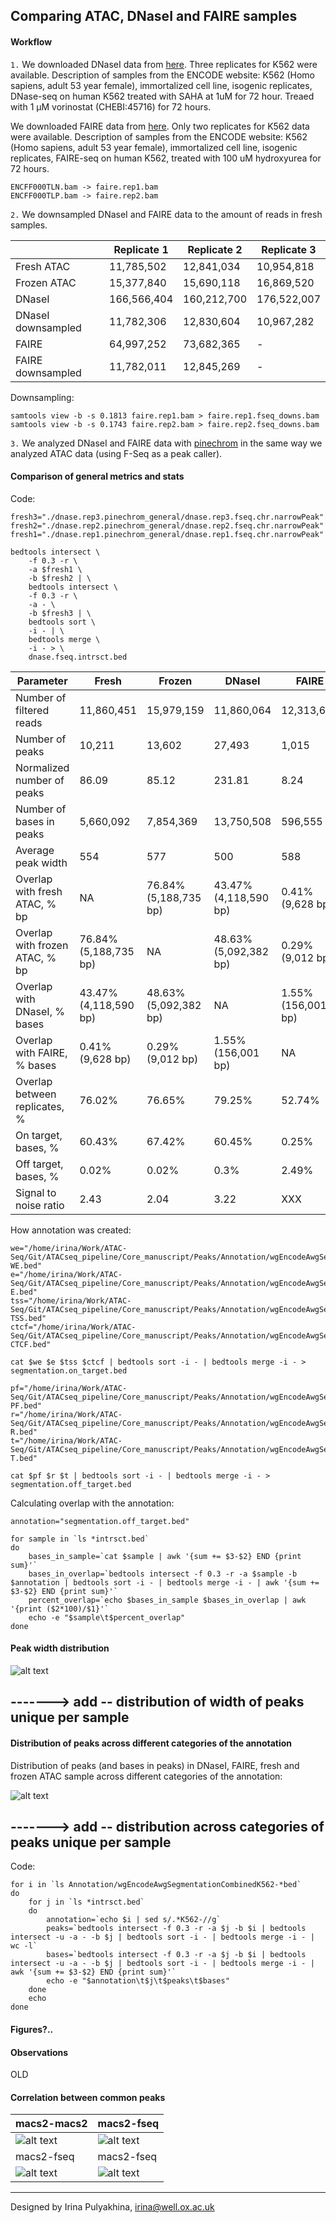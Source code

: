 Comparing ATAC, DNaseI and FAIRE samples
------------------------------------------

#### Workflow

`1.` We downloaded DNaseI data from
[here](https://www.encodeproject.org/experiments/ENCSR000EKN/).
Three replicates for K562 were available. Description of samples from the
ENCODE website: K562 (Homo sapiens, adult 53 year female), immortalized cell
line, isogenic replicates, DNase-seq on human K562 treated with SAHA at 1uM for
72 hour. Treaed with 1 μM vorinostat (CHEBI:45716) for 72 hours.

We downloaded FAIRE data from
[here](https://www.encodeproject.org/experiments/ENCSR000DCK/).
Only two replicates for K562 data were available.  Description of samples from
the ENCODE website: K562 (Homo sapiens, adult 53 year female), immortalized
cell line, isogenic replicates, FAIRE-seq on human K562, treated with 100 uM
hydroxyurea for 72 hours.
```
ENCFF000TLN.bam -> faire.rep1.bam
ENCFF000TLP.bam -> faire.rep2.bam
```

`2.` We downsampled DNaseI and FAIRE data to the amount of reads in fresh
samples.

|                    | Replicate 1 | Replicate 2 | Replicate 3 |
| ------------------ | ----------- | ----------- | ----------- |
| Fresh ATAC         |  11,785,502 |  12,841,034 |  10,954,818 |
| Frozen ATAC        |  15,377,840 |  15,690,118 |  16,869,520 |
| DNaseI             | 166,566,404 | 160,212,700 | 176,522,007 |
| DNaseI downsampled |  11,782,306 |  12,830,604 |  10,967,282 |
| FAIRE              |  64,997,252 |  73,682,365 |      -      |
| FAIRE downsampled  |  11,782,011 |  12,845,269 |      -      |

Downsampling:
```
samtools view -b -s 0.1813 faire.rep1.bam > faire.rep1.fseq_downs.bam
samtools view -b -s 0.1743 faire.rep2.bam > faire.rep2.fseq_downs.bam
```

`3.` We analyzed DNaseI and FAIRE data with
[pinechrom](https://github.com/jknightlab/ATACseq_pipeline/tree/master/Core_manuscript/Pinechrom)
in the same way we analyzed ATAC data (using F-Seq as a peak caller).


#### Comparison of general metrics and stats

Code:
```
fresh3="./dnase.rep3.pinechrom_general/dnase.rep3.fseq.chr.narrowPeak"
fresh2="./dnase.rep2.pinechrom_general/dnase.rep2.fseq.chr.narrowPeak"
fresh1="./dnase.rep1.pinechrom_general/dnase.rep1.fseq.chr.narrowPeak"

bedtools intersect \
    -f 0.3 -r \
    -a $fresh1 \
    -b $fresh2 | \
    bedtools intersect \
    -f 0.3 -r \
    -a - \
    -b $fresh3 | \
    bedtools sort \
    -i - | \
    bedtools merge \
    -i - > \
    dnase.fseq.intrsct.bed
```

| Parameter                      | Fresh                 | Frozen                | DNaseI                | FAIRE              |
| ------------------------------ | --------------------- | --------------------- | --------------------- | ------------------ |
| Number of filtered reads       |            11,860,451 |            15,979,159 |            11,860,064 |         12,313,640 |
| Number of peaks                |                10,211 |                13,602 |                27,493 |              1,015 |
| Normalized number of peaks     |                 86.09 |                 85.12 |                231.81 |               8.24 |
| Number of bases in peaks       |             5,660,092 |             7,854,369 |            13,750,508 |            596,555 |
| Average peak width             |                   554 |                   577 |                   500 |                588 |
| Overlap with fresh ATAC, % bp  |                    NA | 76.84% (5,188,735 bp) | 43.47% (4,118,590 bp) |   0.41% (9,628 bp) |
| Overlap with frozen ATAC, % bp | 76.84% (5,188,735 bp) |                    NA | 48.63% (5,092,382 bp) |   0.29% (9,012 bp) |
| Overlap with DNaseI, % bases   | 43.47% (4,118,590 bp) | 48.63% (5,092,382 bp) |                    NA | 1.55% (156,001 bp) |
| Overlap with FAIRE, % bases    |      0.41% (9,628 bp) |      0.29% (9,012 bp) |    1.55% (156,001 bp) |                 NA |
| Overlap between replicates, %  |                76.02% |                76.65% |                79.25% |             52.74% |
| On target, bases, %            |                60.43% |                67.42% |                60.45% |              0.25% |
| Off target, bases, %           |                 0.02% |                 0.02% |                  0.3% |              2.49% |
| Signal to noise ratio          |                  2.43 |                  2.04 |                  3.22 |                XXX |


How annotation was created:
```
we="/home/irina/Work/ATAC-Seq/Git/ATACseq_pipeline/Core_manuscript/Peaks/Annotation/wgEncodeAwgSegmentationCombinedK562-WE.bed"
e="/home/irina/Work/ATAC-Seq/Git/ATACseq_pipeline/Core_manuscript/Peaks/Annotation/wgEncodeAwgSegmentationCombinedK562-E.bed"
tss="/home/irina/Work/ATAC-Seq/Git/ATACseq_pipeline/Core_manuscript/Peaks/Annotation/wgEncodeAwgSegmentationCombinedK562-TSS.bed"
ctcf="/home/irina/Work/ATAC-Seq/Git/ATACseq_pipeline/Core_manuscript/Peaks/Annotation/wgEncodeAwgSegmentationCombinedK562-CTCF.bed"

cat $we $e $tss $ctcf | bedtools sort -i - | bedtools merge -i - > segmentation.on_target.bed

pf="/home/irina/Work/ATAC-Seq/Git/ATACseq_pipeline/Core_manuscript/Peaks/Annotation/wgEncodeAwgSegmentationCombinedK562-PF.bed"
r="/home/irina/Work/ATAC-Seq/Git/ATACseq_pipeline/Core_manuscript/Peaks/Annotation/wgEncodeAwgSegmentationCombinedK562-R.bed"
t="/home/irina/Work/ATAC-Seq/Git/ATACseq_pipeline/Core_manuscript/Peaks/Annotation/wgEncodeAwgSegmentationCombinedK562-T.bed"

cat $pf $r $t | bedtools sort -i - | bedtools merge -i - > segmentation.off_target.bed
```

Calculating overlap with the annotation:
```
annotation="segmentation.off_target.bed"

for sample in `ls *intrsct.bed`
do
    bases_in_sample=`cat $sample | awk '{sum += $3-$2} END {print sum}'`
    bases_in_overlap=`bedtools intersect -f 0.3 -r -a $sample -b $annotation | bedtools sort -i - | bedtools merge -i - | awk '{sum += $3-$2} END {print sum}'`
    percent_overlap=`echo $bases_in_sample $bases_in_overlap | awk '{print ($2*100)/$1}'`
    echo -e "$sample\t$percent_overlap"
done
```


#### Peak width distribution

![alt text](https://github.com/jknightlab/ATACseq_pipeline/blob/master/Core_manuscript/DNase/atac_dnase_faire_peak_width.png)

## -------> add -- distribution of width of peaks unique per sample


#### Distribution of peaks across different categories of the annotation

Distribution of peaks (and bases in peaks) in DNaseI, FAIRE, fresh and frozen ATAC sample across different categories of the annotation:

![alt text](https://github.com/jknightlab/ATACseq_pipeline/blob/master/Core_manuscript/DNase/atac_dnase_faire_peaks_across_categories.png)

## -------> add -- distribution across categories of peaks unique per sample


Code:
```
for i in `ls Annotation/wgEncodeAwgSegmentationCombinedK562-*bed`
do
    for j in `ls *intrsct.bed`
    do
        annotation=`echo $i | sed s/.*K562-//g`
        peaks=`bedtools intersect -f 0.3 -r -a $j -b $i | bedtools intersect -u -a - -b $j | bedtools sort -i - | bedtools merge -i - | wc -l`
        bases=`bedtools intersect -f 0.3 -r -a $j -b $i | bedtools intersect -u -a - -b $j | bedtools sort -i - | bedtools merge -i - | awk '{sum += $3-$2} END {print sum}'`
        echo -e "$annotation\t$j\t$peaks\t$bases"
    done
    echo
done
```


#### Figures?..
#### Observations











OLD

#### Correlation between common peaks

|  macs2-macs2  | macs2-fseq       |
| ------- | ------ |
| ![alt text](https://github.com/jknightlab/ATACseq_pipeline/blob/master/Core_manuscript/DNase/macs2_dnase_atac_common_peaks.png) | ![alt text](https://github.com/jknightlab/ATACseq_pipeline/blob/master/Core_manuscript/DNase/dnase_atac_common_peaks.log.png) |
|  macs2-fseq  | macs2-fseq       |
| ![alt text](https://github.com/jknightlab/ATACseq_pipeline/blob/master/Core_manuscript/DNase/dnase_atac_TSS_common_peaks.log.png) | ![alt text](https://github.com/jknightlab/ATACseq_pipeline/blob/master/Core_manuscript/DNase/dnase_atac_nonTSS_common_peaks.log.png) |



------------------------------
Designed by Irina Pulyakhina, irina@well.ox.ac.uk

